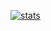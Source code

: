 [![stats](https://github-readme-stats.vercel.app/api?username=Borteq2&show_icons=true&theme=radical&count_private=True)](https://github.com/anuraghazra/github-readme-stats)

<!--
**Borteq2/Borteq2** is a ✨ _special_ ✨ repository because its `README.md` (this file) appears on your GitHub profile.

Here are some ideas to get you started:

- 🔭 I’m currently working on ...
- 🌱 I’m currently learning ...
- 👯 I’m looking to collaborate on ...
- 🤔 I’m looking for help with ...
- 💬 Ask me about ...
- 📫 How to reach me: ...
- 😄 Pronouns: ...
- ⚡ Fun fact: ...
-->
